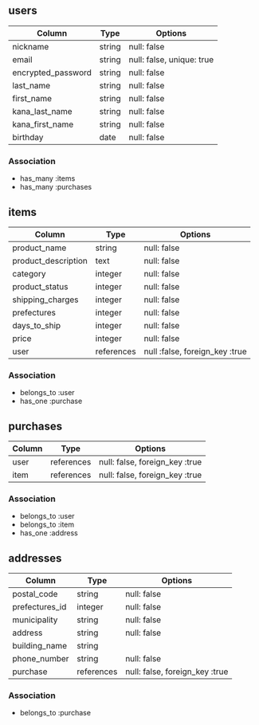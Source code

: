 ## users

| Column               | Type    | Options                   |
|--------------------- | ------- | ------------------------- |
| nickname             | string  | null: false               |
| email                | string  | null: false, unique: true |
| encrypted_password   | string  | null: false               |
| last_name            | string  | null: false               |
| first_name           | string  | null: false               |
| kana_last_name       | string  | null: false               |
| kana_first_name      | string  | null: false               |
| birthday             | date    | null: false               |


### Association
- has_many :items
- has_many :purchases

## items

| Column              | Type       |Options                         |
| ------------------- | ---------- | ------------------------------ |
| product_name        | string     | null: false                    |
| product_description | text       | null: false                    |
| category            | integer    | null: false                    |
| product_status      | integer    | null: false                    |
| shipping_charges    | integer    | null: false                    |
| prefectures         | integer    | null: false                    |
| days_to_ship        | integer    | null: false                    |
| price               | integer    | null: false                    |
| user                | references | null :false, foreign_key :true |


### Association
- belongs_to :user
- has_one :purchase

## purchases

| Column   | Type       | Options                         |
| -------- | ---------- | ------------------------------- |
| user     | references | null: false, foreign_key :true  |
| item     | references | null: false, foreign_key :true  |

### Association
- belongs_to :user
- belongs_to :item
- has_one :address

## addresses

| Column          | Type       | Options                        |
| --------------- | ---------- | ------------------------------ |
| postal_code     | string     | null: false                    |
| prefectures_id  | integer    | null: false                    |
| municipality    | string     | null: false                    |
| address         | string     | null: false                    |
| building_name   | string     |                                |
| phone_number    | string     | null: false                    |
| purchase        | references | null: false, foreign_key :true |

### Association
- belongs_to :purchase